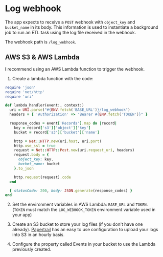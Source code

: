 # Log webhook

The app expects to receive a `POST` webhook with `object_key` and `bucket_name` in its body.
This information is used to instantiate a background job to run an ETL task using the log file received in the webhook.

The webhook path is `/log_webhook`.

## AWS S3 & AWS Lambda

I recommend using an AWS Lambda function to trigger the webhook.

1. Create a lambda function with the code:

```ruby
require 'json'
require 'net/http'
require 'uri'

def lambda_handler(event:, context:)
  uri = URI.parse("#{ENV.fetch('BASE_URL')}/log_webhook")
  headers = { 'Authorization' => "Bearer #{ENV.fetch('TOKEN')}" }

  response_codes = event['Records'].map do |record|
    key = record['s3']['object']['key']
    bucket = record['s3']['bucket']['name']

    http = Net::HTTP.new(uri.host, uri.port)
    http.use_ssl = true
    request = Net::HTTP::Post.new(uri.request_uri, headers)
    request.body = {
      object_key: key,
      bucket_name: bucket
    }.to_json

    http.request(request).code
  end

  { statusCode: 200, body: JSON.generate(response_codes) }
end
```

2. Set the environment variables in AWS Lambda: `BASE_URL` and `TOKEN`. (`TOKEN` must match the `LOG_WEBHOOK_TOKEN` environment variable used in your app)

3. Create an S3 bucket to store your log files (if you don't have one already). [Papertrail](http://papertrailapp.com/) has an easy to use configuration to upload your logs into S3 in an hourly basis.

4. Configure the property called Events in your bucket to use the Lambda previously created.
